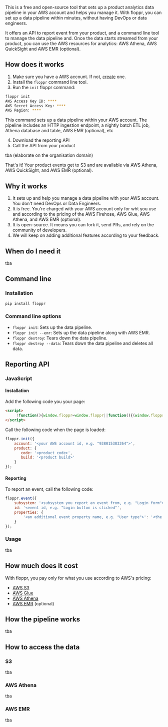 This is a free and open-source tool that sets up a product analytics data pipeline in your AWS account and helps you manage it. With floppr, you can set up a data pipeline within minutes, without having DevOps or data engineers. 

It offers an API to report event from your product, and a command line tool to manage the data pipeline and. Once the data starts streamed from your product, you can use the AWS resources for analytics: AWS Athena, AWS QuickSight and AWS EMR (optional).

## How does it works

1. Make sure you have a AWS account. If not, [create](https://aws.amazon.com/premiumsupport/knowledge-center/create-and-activate-aws-account/) one.
2. Install the `floppr` command line tool.
3. Run the `init` floppr command:

```bash
floppr init
AWS Access Key ID: ****
AWS Secret Access Key: ****
AWS Region: ****
```

This command sets up a data pipeline within your AWS account. The pipeline includes an HTTP ingestion endpoint, a nightly batch ETL job, Athena database and table, AWS EMR (optional), etc

4. Download the reporting API
5. Call the API from your product

tba (elaborate on the organisation domain)

That's it! Your product events get to S3 and are available via AWS Athena, AWS QuickSight, and AWS EMR (optional).

## Why it works

1. It sets up and help you manage a data pipeline with your AWS account. You don't need DevOps or Data Engineers.
2. It is free. You're charged with your AWS account only for wht you use and according to the pricing of the AWS Firehose, AWS Glue, AWS Athena, and AWS EMR (optional).
3. It is open-source. It means you can fork it, send PRs, and rely on the community of developers.
4. We will keep on adding additional features according to your feedback.

## When do I need it

tba

## Command line

### Installation

```bash
pip install floppr
```

### Command line options

* `floppr init`: Sets up the data pipeline.
* `floppr init --emr`: Sets up the data pipeline along with AWS EMR.
* `floppr destroy`: Tears down the data pipeline.
* `floppr destroy --data`: Tears down the data pipeline and deletes all data.

## Reporting API

### JavaScript

#### Installation

Add the following code you your page:

```html
<script>
     !function(){window.floppr=window.floppr||function(){(window.floppr.query=window.floppr.query||[]).push(arguments)};var e=document.createElement("script");e.async=!0,e.src="https://floppr.github.io/api.js";var r=document.getElementsByTagName("script")[0];r.parentNode.insertBefore(e,r)}();
</script>
```
Call the following code when the page is loaded:

```javascript
floppr.init({
    account: '<your AWS account id, e.g. "938015383264">',
    product: {
       code: '<product code>',
       build: '<product build>'
    }
});
```

#### Reporting

To report an event, call the following code:

```javascript
floppr.event({
    subsystem: '<subsystem you report an event from, e.g. "Login form">',
    id: '<event id, e.g. "Login button is clicked"',
    properties: {
        '<an additional event property name, e.g. "User type">': '<the property value, e.g. "Paid">'
    }
});
```

### Usage

tba

## How much does it cost

With floppr, you pay only for what you use according to AWS's pricing:

* [AWS S3](https://aws.amazon.com/s3/pricing/)
* [AWS Glue](https://aws.amazon.com/glue/pricing/)
* [AWS Athena](https://aws.amazon.com/athena/pricing/)
* [AWS EMR](https://aws.amazon.com/emr/pricing/) (optional)

## How the pipeline works

tba

## How to access the data

### S3

tba

### AWS Athena

tba

### AWS EMR

tba
